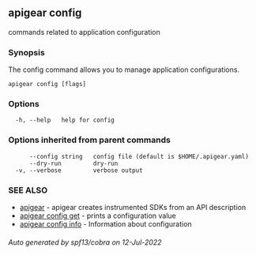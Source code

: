 ## apigear config

commands related to application configuration

### Synopsis

The config command allows you to manage application configurations.

```
apigear config [flags]
```

### Options

```
  -h, --help   help for config
```

### Options inherited from parent commands

```
      --config string   config file (default is $HOME/.apigear.yaml)
      --dry-run         dry-run
  -v, --verbose         verbose output
```

### SEE ALSO

* [apigear](apigear.md)	 - apigear creates instrumented SDKs from an API description
* [apigear config get](apigear_config_get.md)	 - prints a configuration value
* [apigear config info](apigear_config_info.md)	 - Information about configuration

###### Auto generated by spf13/cobra on 12-Jul-2022
